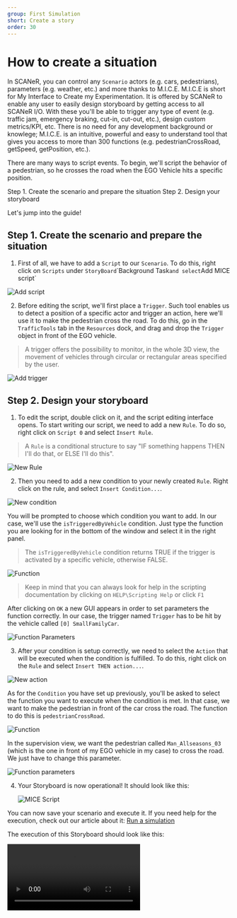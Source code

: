 ```yaml
---
group: First Simulation
short: Create a story
order: 30
---
```


# How to create a situation

In SCANeR, you can control any `Scenario` actors (e.g. cars, pedestrians), parameters (e.g. weather, etc.) and more thanks to M.I.C.E.
M.I.C.E is short for My Interface to Create my Experimentation. It is offered by SCANeR to enable any user to easily design storyboard by getting access to all SCANeR I/O.
With these you'll be able to trigger any type of event (e.g. traffic jam, emergency braking, cut-in, cut-out, etc.), design custom metrics/KPI, etc.
There is no need for any development background or knowlege; M.I.C.E. is an intuitive, powerful and easy to understand tool that gives you access to more than 300 functions (e.g. pedestrianCrossRoad, getSpeed, getPosition, etc.).

There are many ways to script events. To begin, we'll script the behavior of a pedestrian, so he crosses the road when the EGO Vehicle hits a specific position.

Step 1. Create the scenario and prepare the situation
Step 2. Design your storyboard

Let's jump into the guide!

## Step 1. Create the scenario and prepare the situation

1. First of all, we have to add a `Script` to our `Scenario`. To do this, right click on `Scripts` under `StoryBoard`\`Background Task` and select `Add MICE script`

![Add script](./assets/New_Script.png)

2. Before editing the script, we'll first place a `Trigger`. Such tool enables us to detect a position of a specific actor and trigger an action, here we'll use it to make the pedestrian cross the road. To do this, go in the `TrafficTools` tab in the `Resources` dock, and drag and drop the `Trigger` object in front of the EGO vehicle.

> A trigger offers the possibility to monitor, in the whole 3D view, the movement of vehicles through circular or rectangular areas specified by the user. 

![Add trigger](./assets/Add_Trigger.png)

## Step 2. Design your storyboard

1. To edit the script, double click on it, and the script editing interface opens. To start writing our script, we need to add a new `Rule`. To do so, right click on `Script 0` and select `Insert Rule`.

> A `Rule` is a conditional structure to say "IF something happens THEN I'll do that, or ELSE I'll do this". 

![New Rule](./assets/New_Rule.png)

2. Then you need to add a new condition to your newly created `Rule`. Right click on the rule, and select `Insert Condition...`.

![New condition](./assets/New_Condition.png)

You will be prompted to choose which condition you want to add. In our case, we'll use the `isTriggeredByVehicle` condition. Just type the function you are looking for in the bottom of the window and select it in the right panel.
   
> The `isTriggeredByVehicle` condition returns TRUE if the trigger is activated by a specific vehicle, otherwise FALSE. 

![Function](./assets/New_Condition_1.png)

> Keep in mind that you can always look for help in the scripting documentation by clicking on `HELP\Scripting Help` or click `F1`

After clicking on `OK` a new GUI appears in order to set parameters the function correctly. In our case, the trigger named `Trigger` has to be hit by the vehicle called `[0] SmallFamilyCar`.

![Function Parameters](./assets/New_Condition_2.png)

3. After your condition is setup correctly, we need to select the `Action` that will be executed when the condition is fulfilled. To do this, right click on the `Rule` and select `Insert THEN action...`. 

![New action](./assets/New_Action.png)

As for the `Condition` you have set up previously, you'll be asked to select the function you want to execute when the condition is met. In that case, we want to make the pedestrian in front of the car cross the road. The function to do this is `pedestrianCrossRoad`.

![Function](./assets/New_Action_1.png)

In the supervision view, we want the pedestrian called `Man_Allseasons_03` (which is the one in front of my EGO vehicle in my case) to cross the road. We just have to change this parameter.

![Function parameters](./assets/New_Action_2.png)

4. Your Storyboard is now operational! It should look like this:

   ![MICE Script](./assets/Script_Result.png)

You can now save your scenario and execute it. If you need help for the execution, check out our article about it: [Run a simulation](../HT_Run_a_simulation_good_practices/HT_Run_a_simulation_good_practices.md)

The execution of this Storyboard should look like this:

<video src="./assets/Crossing.mp4" controls="controls" style="max-width: 730px;"></video> 
